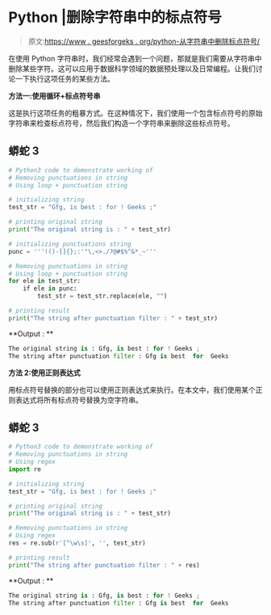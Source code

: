 # Python |删除字符串中的标点符号

> 原文:[https://www . geesforgeks . org/python-从字符串中删除标点符号/](https://www.geeksforgeeks.org/python-remove-punctuation-from-string/)

在使用 Python 字符串时，我们经常会遇到一个问题，那就是我们需要从字符串中删除某些字符。这可以应用于数据科学领域的数据预处理以及日常编程。让我们讨论一下执行这项任务的某些方法。

**方法一:使用循环+标点符号串**

这是执行这项任务的粗暴方式。在这种情况下，我们使用一个包含标点符号的原始字符串来检查标点符号，然后我们构造一个字符串来删除这些标点符号。

## 蟒蛇 3

```py
# Python3 code to demonstrate working of
# Removing punctuations in string
# Using loop + punctuation string

# initializing string
test_str = "Gfg, is best : for ! Geeks ;"

# printing original string
print("The original string is : " + test_str)

# initializing punctuations string
punc = '''!()-[]{};:'"\,<>./?@#$%^&*_~'''

# Removing punctuations in string
# Using loop + punctuation string
for ele in test_str:
    if ele in punc:
        test_str = test_str.replace(ele, "")

# printing result
print("The string after punctuation filter : " + test_str)
```

**Output : **

```py
The original string is : Gfg, is best : for ! Geeks ;
The string after punctuation filter : Gfg is best  for  Geeks 
```

**方法 2:使用正则表达式**

用标点符号替换的部分也可以使用正则表达式来执行。在本文中，我们使用某个正则表达式将所有标点符号替换为空字符串。

## 蟒蛇 3

```py
# Python3 code to demonstrate working of
# Removing punctuations in string
# Using regex
import re

# initializing string
test_str = "Gfg, is best : for ! Geeks ;"

# printing original string
print("The original string is : " + test_str)

# Removing punctuations in string
# Using regex
res = re.sub(r'[^\w\s]', '', test_str)

# printing result
print("The string after punctuation filter : " + res)
```

**Output : **

```py
The original string is : Gfg, is best : for ! Geeks ;
The string after punctuation filter : Gfg is best  for  Geeks 
```